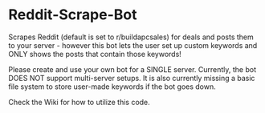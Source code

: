 # Reddit-Scrape-Bot
Scrapes Reddit (default is set to r/buildapcsales) for deals and posts them to your server - however this bot lets the user set up custom keywords and ONLY shows the posts that contain those keywords!

Please create and use your own bot for a SINGLE server. Currently, the bot DOES NOT support multi-server setups. It is also currently missing a basic file system to store user-made keywords if the bot goes down.

Check the Wiki for how to utilize this code.
